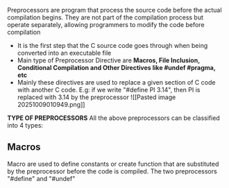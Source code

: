 Preprocessors are program that process the source code before the actual compilation begins. They are not part of the compilation process but operate separately, allowing programmers to modify the code before compilation

- It is the first step that the C source code goes through when being converted into an executable file
- Main type of Preprocessor Directive are **Macros, File Inclusion, Conditional Compilation and Other Directives like #undef #pragma, etc**
- Mainly these directives are used to replace a given section of C code with another C code. E.g: if we write "#define PI 3.14", then PI is replaced with 3.14 by the preprocessor
![[Pasted image 20251009010949.png]]

**TYPE OF PREPROCESSORS**
All the above preprocessors can be classified into 4 types:

## Macros
Macro are used to define constants or create function that are substituted by the preprocessor before the code is compiled. The two preprocessors "#define" and "#undef"
 





















